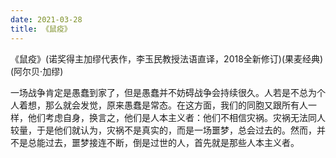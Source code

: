 ```yaml
---
date: 2021-03-28
title: 《鼠疫》
---
```


《鼠疫》(诺奖得主加缪代表作，李玉民教授法语直译，2018全新修订)(果麦经典) (阿尔贝·加缪)

一场战争肯定是愚蠢到家了，但是愚蠢并不妨碍战争会持续很久。人若是不总为个人着想，那么就会发觉，原来愚蠢是常态。在这方面，我们的同胞又跟所有人一样，他们考虑自身，换言之，他们是人本主义者：他们不相信灾祸。灾祸无法同人较量，于是他们就认为，灾祸不是真实的，而是一场噩梦，总会过去的。然而，并不是总能过去，噩梦接连不断，倒是过世的人，首先就是那些人本主义者。

 

 

 


















